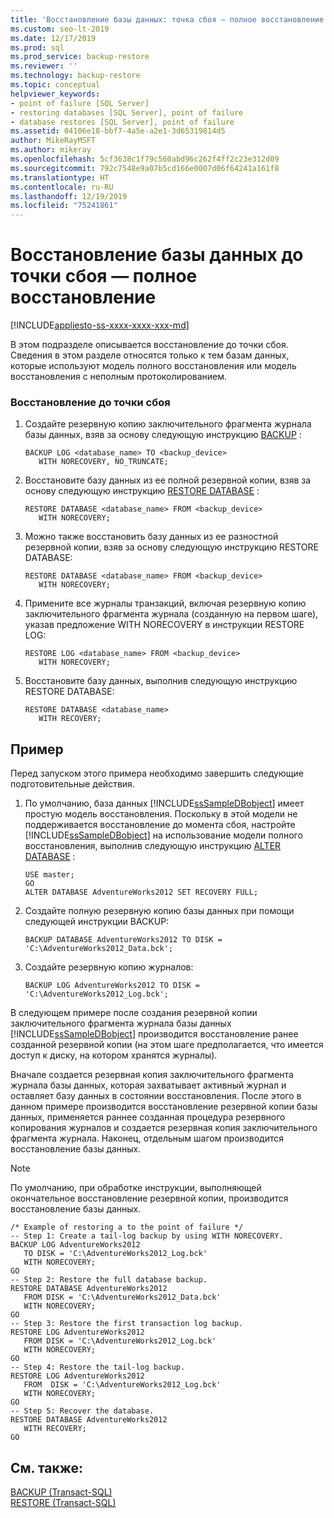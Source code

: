 ```yaml
---
title: 'Восстановление базы данных: точка сбоя — полное восстановление'
ms.custom: seo-lt-2019
ms.date: 12/17/2019
ms.prod: sql
ms.prod_service: backup-restore
ms.reviewer: ''
ms.technology: backup-restore
ms.topic: conceptual
helpviewer_keywords:
- point of failure [SQL Server]
- restoring databases [SQL Server], point of failure
- database restores [SQL Server], point of failure
ms.assetid: 04106e18-bbf7-4a5e-a2e1-3d65319814d5
author: MikeRayMSFT
ms.author: mikeray
ms.openlocfilehash: 5cf3638c1f79c560abd96c262f4ff2c23e312d09
ms.sourcegitcommit: 792c7548e9a07b5cd166e0007d06f64241a161f8
ms.translationtype: HT
ms.contentlocale: ru-RU
ms.lasthandoff: 12/19/2019
ms.locfileid: "75241861"
---
```

# <a name="restore-database-to-point-of-failure---full-recovery"></a>Восстановление базы данных до точки сбоя — полное восстановление
[!INCLUDE[appliesto-ss-xxxx-xxxx-xxx-md](../../includes/appliesto-ss-xxxx-xxxx-xxx-md.md)]

  В этом подразделе описывается восстановление до точки сбоя. Сведения в этом разделе относятся только к тем базам данных, которые используют модель полного восстановления или модель восстановления с неполным протоколированием.  
  
### <a name="to-restore-to-the-point-of-failure"></a>Восстановление до точки сбоя  
  
1.  Создайте резервную копию заключительного фрагмента журнала базы данных, взяв за основу следующую инструкцию [BACKUP](../../t-sql/statements/backup-transact-sql.md) :  
  
    ```  
    BACKUP LOG <database_name> TO <backup_device>   
       WITH NORECOVERY, NO_TRUNCATE;  
    ```  
  
2.  Восстановите базу данных из ее полной резервной копии, взяв за основу следующую инструкцию [RESTORE DATABASE](../../t-sql/statements/restore-statements-transact-sql.md) :  
  
    ```  
    RESTORE DATABASE <database_name> FROM <backup_device>   
       WITH NORECOVERY;  
    ```  
  
3.  Можно также восстановить базу данных из ее разностной резервной копии, взяв за основу следующую инструкцию RESTORE DATABASE:  
  
    ```  
    RESTORE DATABASE <database_name> FROM <backup_device>   
       WITH NORECOVERY;  
    ```  
  
4.  Примените все журналы транзакций, включая резервную копию заключительного фрагмента журнала (созданную на первом шаге), указав предложение WITH NORECOVERY в инструкции RESTORE LOG:  
  
    ```  
    RESTORE LOG <database_name> FROM <backup_device>   
       WITH NORECOVERY;  
    ```  
  
5.  Восстановите базу данных, выполнив следующую инструкцию RESTORE DATABASE:  

    ```  
    RESTORE DATABASE <database_name>   
       WITH RECOVERY;  
    ```  
  
## <a name="example"></a>Пример  
 Перед запуском этого примера необходимо завершить следующие подготовительные действия.  
  
1.  По умолчанию, база данных [!INCLUDE[ssSampleDBobject](../../includes/sssampledbobject-md.md)] имеет простую модель восстановления. Поскольку в этой модели не поддерживается восстановление до момента сбоя, настройте [!INCLUDE[ssSampleDBobject](../../includes/sssampledbobject-md.md)] на использование модели полного восстановления, выполнив следующую инструкцию [ALTER DATABASE](../../t-sql/statements/alter-database-transact-sql.md) :  
  
    ```  
    USE master;  
    GO  
    ALTER DATABASE AdventureWorks2012 SET RECOVERY FULL;  
    ```  
  
2.  Создайте полную резервную копию базы данных при помощи следующей инструкции BACKUP:  
  
    ```  
    BACKUP DATABASE AdventureWorks2012 TO DISK = 'C:\AdventureWorks2012_Data.bck';  
    ```  
  
3.  Создайте резервную копию журналов:  
  
    ```  
    BACKUP LOG AdventureWorks2012 TO DISK = 'C:\AdventureWorks2012_Log.bck';  
    ```  
  
 В следующем примере после создания резервной копии заключительного фрагмента журнала базы данных [!INCLUDE[ssSampleDBobject](../../includes/sssampledbobject-md.md)] производится восстановление ранее созданной резервной копии (на этом шаге предполагается, что имеется доступ к диску, на котором хранятся журналы).  
  
 Вначале создается резервная копия заключительного фрагмента журнала базы данных, которая захватывает активный журнал и оставляет базу данных в состоянии восстановления. После этого в данном примере производится восстановление резервной копии базы данных, применяется раннее созданная процедура резервного копирования журналов и создается резервная копия заключительного фрагмента журнала. Наконец, отдельным шагом производится восстановление базы данных.  
  
> [!NOTE]  
>  По умолчанию, при обработке инструкции, выполняющей окончательное восстановление резервной копии, производится восстановление базы данных.  
  
```  
/* Example of restoring a to the point of failure */  
-- Step 1: Create a tail-log backup by using WITH NORECOVERY.  
BACKUP LOG AdventureWorks2012  
   TO DISK = 'C:\AdventureWorks2012_Log.bck'  
   WITH NORECOVERY;  
GO  
-- Step 2: Restore the full database backup.  
RESTORE DATABASE AdventureWorks2012  
   FROM DISK = 'C:\AdventureWorks2012_Data.bck'  
   WITH NORECOVERY;  
GO  
-- Step 3: Restore the first transaction log backup.  
RESTORE LOG AdventureWorks2012  
   FROM DISK = 'C:\AdventureWorks2012_Log.bck'  
   WITH NORECOVERY;  
GO  
-- Step 4: Restore the tail-log backup.  
RESTORE LOG AdventureWorks2012  
   FROM  DISK = 'C:\AdventureWorks2012_Log.bck'  
   WITH NORECOVERY;  
GO  
-- Step 5: Recover the database.  
RESTORE DATABASE AdventureWorks2012  
   WITH RECOVERY;  
GO  
```  
  
## <a name="see-also"></a>См. также:  
 [BACKUP (Transact-SQL)](../../t-sql/statements/backup-transact-sql.md)   
 [RESTORE (Transact-SQL)](../../t-sql/statements/restore-statements-transact-sql.md)  
  
  
